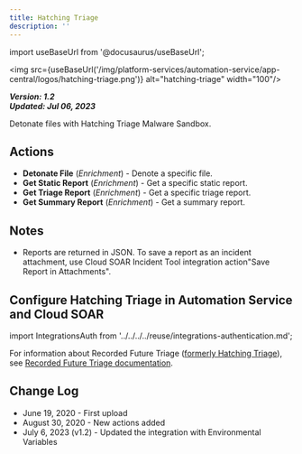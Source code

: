 ```yaml
---
title: Hatching Triage
description: ''
---
```

import useBaseUrl from '@docusaurus/useBaseUrl';

<img src={useBaseUrl('/img/platform-services/automation-service/app-central/logos/hatching-triage.png')} alt="hatching-triage" width="100"/>

***Version: 1.2  
Updated: Jul 06, 2023***

Detonate files with Hatching Triage Malware Sandbox.

## Actions

* **Detonate File** (*Enrichment*) - Denote a specific file.
* **Get Static Report** (*Enrichment*) - Get a specific static report.
* **Get Triage Report** (*Enrichment*) - Get a specific triage report.
* **Get Summary Report** (*Enrichment*) - Get a summary report.

## Notes

* Reports are returned in JSON. To save a report as an incident attachment, use Cloud SOAR Incident Tool integration action"Save Report in Attachments".

## Configure Hatching Triage in Automation Service and Cloud SOAR

import IntegrationsAuth from '../../../../reuse/integrations-authentication.md';

<IntegrationsAuth/>

For information about Recorded Future Triage ([formerly Hatching Triage](https://www.recordedfuture.com/press-releases/20220708?__hstc=127779026.d176b7b968ca49adca8682556d5d7654.1746109202335.1746109202335.1746109202335.1&__hssc=127779026.1.1746109202335&__hsfp=3347877758)), see [Recorded Future Triage documentation](https://tria.ge/docs/).

## Change Log

* June 19, 2020 - First upload
* August 30, 2020 - New actions added
* July 6, 2023 (v1.2) - Updated the integration with Environmental Variables
